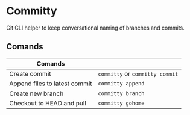 # Committy
Git CLI helper to keep conversational naming of branches and commits.

## Comands

| Comands |                |
| ----------- |----------------|
| Create commit | `committy` or `committy commit`        |
| Append files to latest commit | `committy append` |
| Create new branch | `committy branch` |
| Checkout to HEAD and pull | `committy gohome` |
